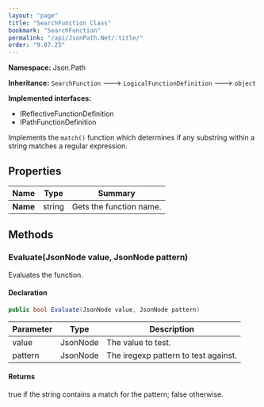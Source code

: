 ```yaml
---
layout: "page"
title: "SearchFunction Class"
bookmark: "SearchFunction"
permalink: "/api/JsonPath.Net/:title/"
order: "9.07.25"
---
```

**Namespace:** Json.Path

**Inheritance:**
`SearchFunction`
 🡒 
`LogicalFunctionDefinition`
 🡒 
`object`

**Implemented interfaces:**

- IReflectiveFunctionDefinition
- IPathFunctionDefinition

Implements the `match()` function which determines if any substring within
a string matches a regular expression.

## Properties

| Name | Type | Summary |
|---|---|---|
| **Name** | string | Gets the function name. |

## Methods

### Evaluate(JsonNode value, JsonNode pattern)

Evaluates the function.

#### Declaration

```c#
public bool Evaluate(JsonNode value, JsonNode pattern)
```

| Parameter | Type | Description |
|---|---|---|
| value | JsonNode | The value to test. |
| pattern | JsonNode | The iregexp pattern to test against. |


#### Returns

true if the string contains a match for the pattern; false otherwise.

